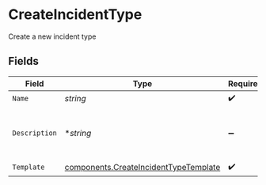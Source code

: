 # CreateIncidentType

Create a new incident type


## Fields

| Field                                                                                          | Type                                                                                           | Required                                                                                       | Description                                                                                    |
| ---------------------------------------------------------------------------------------------- | ---------------------------------------------------------------------------------------------- | ---------------------------------------------------------------------------------------------- | ---------------------------------------------------------------------------------------------- |
| `Name`                                                                                         | *string*                                                                                       | :heavy_check_mark:                                                                             | N/A                                                                                            |
| `Description`                                                                                  | **string*                                                                                      | :heavy_minus_sign:                                                                             | A description of the incident type                                                             |
| `Template`                                                                                     | [components.CreateIncidentTypeTemplate](../../models/components/createincidenttypetemplate.md) | :heavy_check_mark:                                                                             | N/A                                                                                            |